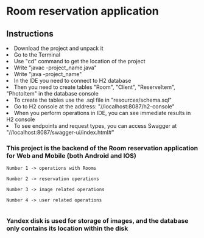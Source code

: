 <h1>Room reservation application</h1>
<h2>Instructions</h2>
<li>Download the project and unpack it</li>
<li>Go to the Terminal</li>
<li>Use "cd" command to get the location of the project</li>
<li>Write "javac -project_name.java"</li>
<li>Write "java -project_name"</li>
<li>In the IDE you need to connect to H2 database</li>
<li>Then you need to create tables "Room", "Client", "ReserveItem", "PhotoItem" in the database console</li>
<li>To create the tables use the .sql file in "resources/schema.sql"</li>
<li>Go to H2 console at the address: "//localhost:8087/h2-console"</li>
<li>When you perform operations in IDE, you can see immediate results in H2 console</li>
<li>To see endpoints and request types, you can access Swagger at "//localhost:8087/swagger-ui/index.html#"

<h3>This project is the backend of the Room reservation application for Web and Mobile (both Android and IOS)</h3>

```
Number 1 -> operations with Rooms

Number 2 -> reservation operations

Number 3 -> image related operations

Number 4 -> user related operations
  
``` 
<h3>Yandex disk is used for storage of images, and the database only contains its location within the disk</h3>
